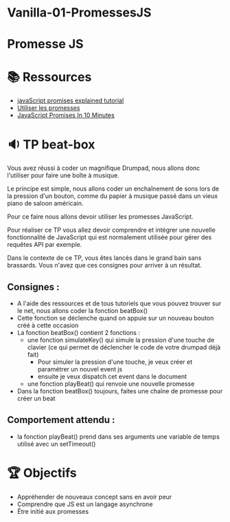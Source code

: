 # Vanilla-01-PromessesJS

# Promesse JS



# 📚️ Ressources



* [javaScript promises explained tutorial](https://www.youtube.com/watch?v=s6SH72uAn3Q)
* [Utiliser les promesses](https://developer.mozilla.org/fr/docs/Web/JavaScript/Guide/Utiliser_les_promesses)
* [JavaScript Promises In 10 Minutes](https://www.youtube.com/watch?v=DHvZLI7Db8E) 


# 🔉 TP beat-box

Vous avez réussi à coder un magnifique Drumpad, nous allons donc l'utiliser pour faire une boîte à musique.

Le principe est simple, nous allons coder un enchaînement de sons lors de la pression d'un bouton, comme du papier à musique passé dans un vieux piano de saloon américain.

Pour ce faire nous allons devoir utiliser les promesses JavaScript.

Pour réaliser ce TP vous allez devoir comprendre et intégrer une nouvelle fonctionnalité de JavaScript qui est normalement utilisée pour gérer des requêtes API par exemple.

Dans le contexte de ce TP, vous êtes lancés dans le grand bain sans brassards. Vous n'avez que ces consignes pour arriver à un résultat. 


## **Consignes :**



* A l'aide des ressources et de tous tutoriels que vous pouvez trouver sur le net, nous allons coder la fonction beatBox()
* Cette fonction se déclenche quand on appuie sur un nouveau bouton créé à cette occasion
* La fonction beatBox() contient 2 fonctions :
    * une fonction simulateKey() qui simule la pression d'une touche de clavier (ce qui permet de déclencher le code de votre drumpad déjà fait)
        * Pour simuler la pression d'une touche, je veux créer et paramétrer un nouvel event js
        * ensuite je veux dispatch cet event dans le document
    * une fonction playBeat() qui renvoie une nouvelle promesse
* Dans la fonction beatBox() toujours, faites une chaîne de promesse pour créer un beat


## **Comportement attendu :**



* la fonction playBeat() prend dans ses arguments une variable de temps utilisé avec un setTimeout()


# 🏆 Objectifs



* Appréhender de nouveaux concept sans en avoir peur
* Comprendre que JS est un langage asynchrone
* Être initié aux promesses
